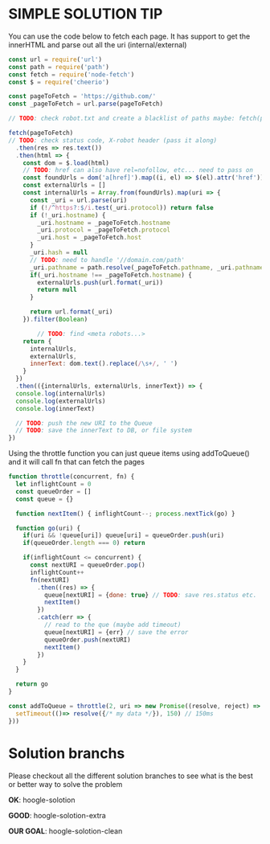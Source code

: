 # SIMPLE SOLUTION TIP

You can use the code below to fetch each page. It has support to
get the innerHTML and parse out all the uri (internal/external)

```javascript
const url = require('url')
const path = require('path')
const fetch = require('node-fetch')
const $ = require('cheerio')

const pageToFetch = 'https://github.com/'
const _pageToFetch = url.parse(pageToFetch)

// TODO: check robot.txt and create a blacklist of paths maybe: fetch(pageToFetch+'/robots.txt')

fetch(pageToFetch)
// TODO: check status code, X-robot header (pass it along)
  .then(res => res.text())
  .then(html => {
    const dom = $.load(html)
    // TODO: href can also have rel=nofollow, etc... need to pass on
    const foundUrls = dom('a[href]').map((i, el) => $(el).attr('href'))
    const externalUrls = []
    const internalUrls = Array.from(foundUrls).map(uri => {
      const _uri = url.parse(uri)
      if (!/^https?:$/i.test(_uri.protocol)) return false
      if (!_uri.hostname) {
        _uri.hostname = _pageToFetch.hostname
        _uri.protocol = _pageToFetch.protocol
        _uri.host = _pageToFetch.host
      }
      _uri.hash = null
      // TODO: need to handle '//domain.com/path'
      _uri.pathname = path.resolve(_pageToFetch.pathname, _uri.pathname)
      if(_uri.hostname !== _pageToFetch.hostname) {
        externalUrls.push(url.format(_uri))
        return null
      }

      return url.format(_uri)
    }).filter(Boolean)

		// TODO: find <meta robots...>
    return {
      internalUrls,
      externalUrls,
      innerText: dom.text().replace(/\s+/, ' ')
    }
  })
  .then(({internalUrls, externalUrls, innerText}) => {
  console.log(internalUrls)
  console.log(externalUrls)
  console.log(innerText)

  // TODO: push the new URI to the Queue
  // TODO: save the innerText to DB, or file system
})
```

Using the throttle function you can just queue items using
addToQueue() and it will call fn that can fetch the pages

```javascript
function throttle(concurrent, fn) {
  let inflightCount = 0
  const queueOrder = []
  const queue = {}

  function nextItem() { inflightCount--; process.nextTick(go) }

  function go(uri) {
    if(uri && !queue[uri]) queue[uri] = queueOrder.push(uri)
    if(queueOrder.length === 0) return

    if(inflightCount <= concurrent) {
      const nextURI = queueOrder.pop()
      inflightCount++
      fn(nextURI)
        .then((res) => {
          queue[nextURI] = {done: true} // TODO: save res.status etc.
          nextItem()
        })
        .catch(err => {
          // read to the que (maybe add timeout)
          queue[nextURI] = {err} // save the error
          queueOrder.push(nextURI)
          nextItem()
        })
    }
  }

  return go
}

const addToQueue = throttle(2, uri => new Promise((resolve, reject) => {
  setTimeout(()=> resolve({/* my data */}), 150) // 150ms
}))
```

# Solution branchs

Please checkout all the different solution branches to see what is the best or better way to solve the problem

<strong>OK</strong>: hoogle-solotion

<strong>GOOD</strong>: hoogle-solotion-extra

<strong>OUR GOAL</strong>: hoogle-solotion-clean
